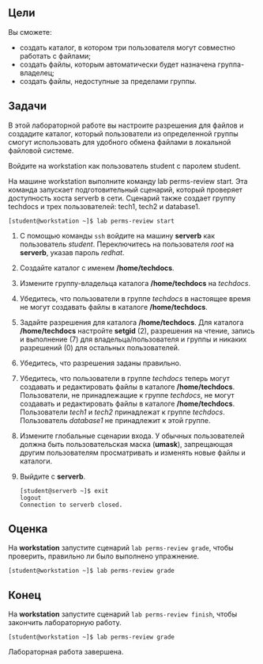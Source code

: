 ## Цели

Вы сможете:

* создать каталог, в котором три пользователя могут совместно работать с файлами;
* создать файлы, которым автоматически будет назначена группа-владелец;
* создать файлы, недоступные за пределами группы.


## Задачи

В этой лабораторной работе вы настроите разрешения для файлов и создадите каталог, который пользователи из определенной группы смогут использовать для удобного обмена файлами в локальной файловой системе.

Войдите на workstation как пользователь student с паролем student.

На машине workstation выполните команду lab perms-review start. Эта команда запускает подготовительный сценарий, который проверяет доступность хоста serverb в сети. Сценарий также создает группу techdocs и трех пользователей: tech1, tech2 и database1.

```
[student@workstation ~]$ lab perms-review start
```

1. С помощью команды `ssh` войдите на машину **serverb** как пользователь *student*. Переключитесь на пользователя *root* на **serverb**, указав пароль *redhat*.
    
2. Создайте каталог с именем **/home/techdocs**.
    
3. Измените группу-владельца каталога **/home/techdocs** на *techdocs*.
    
4. Убедитесь, что пользователи в группе *techdocs* в настоящее время не могут создавать файлы в каталоге **/home/techdocs**.
    
5. Задайте разрешения для каталога **/home/techdocs**. Для каталога **/home/techdocs** настройте **setgid** (2), разрешения на чтение, запись и выполнение (7) для владельца/пользователя и группы и никаких разрешений (0) для остальных пользователей.
    
6. Убедитесь, что разрешения заданы правильно.
    
7. Убедитесь, что пользователи в группе *techdocs* теперь могут создавать и редактировать файлы в каталоге **/home/techdocs**. Пользователи, не принадлежащие к группе *techdocs*, не могут создавать и редактировать файлы в каталоге **/home/techdocs**. Пользователи *tech1* и *tech2* принадлежат к группе *techdocs*. Пользователь *database1* не принадлежит к этой группе.
    
8. Измените глобальные сценарии входа. У обычных пользователей должна быть пользовательская маска (**umask**), запрещающая другим пользователям просматривать и изменять новые файлы и каталоги.
    
9. Выйдите с **serverb**.
    
    ```
    [student@serverb ~]$ exit
    logout
    Connection to serverb closed.
    ```

## Оценка

На **workstation** запустите сценарий `lab perms-review grade`, чтобы проверить, правильно ли было выполнено упражнение.

```
[student@workstation ~]$ lab perms-review grade
```

## Конец

На **workstation** запустите сценарий `lab perms-review finish`, чтобы закончить лабораторную работу.

```
[student@workstation ~]$ lab perms-review grade
```

Лабораторная работа завершена.

